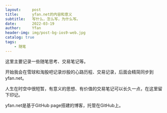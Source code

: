 ```yaml
---
layout:     post
title:      yfan.net的内容和意义
subtitle:   写什么，怎么写，为什么写。
date:       2022-03-19
author:     Yfan
header-img: img/post-bg-ios9-web.jpg
catalog: true
tags:
    - 随笔
---
```


这里主要记录一些随笔思考、交易笔记等。

开始我会在雪球和淘股吧记录炒股的心路历程、交易记录，后面会精简同步到yfan.net。

人生在时空中很短暂，有意义的思想、有价值的交易笔记可以长久一点，在这里留下印记。

yfan.net是基于GitHub page搭建的博客，托管在GitHub上。



